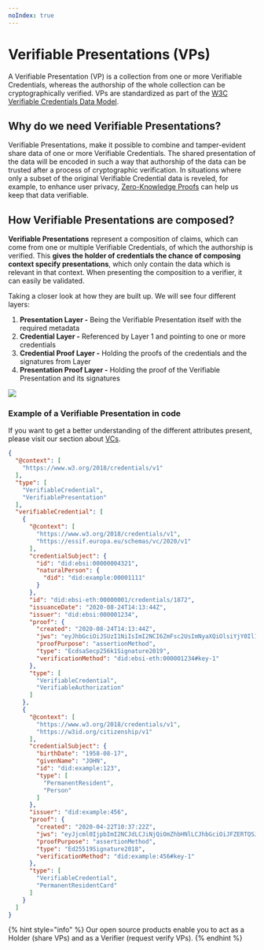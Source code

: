 ```yaml
---
noIndex: true
---
```


# Verifiable Presentations (VPs)

A Verifiable Presentation (VP) is a collection from one or more Verifiable Credentials, whereas the authorship of the whole collection can be cryptographically verified. VPs are standardized as part of the [W3C Verifiable Credentials Data Model](https://www.w3.org/TR/vc-data-model/#presentations).

## Why do we need Verifiable Presentations?

Verifiable Presentations, make it possible to combine and tamper-evident share data of one or more Verifiable Credentials. The shared presentation of the data will be encoded in such a way that authorship of the data can be trusted after a process of cryptographic verification. In situations where only a subset of the original Verifiable Credential data is reveled, for example, to enhance user privacy, [Zero-Knowledge Proofs](https://www.w3.org/TR/vc-data-model/#zero-knowledge-proofs) can help us keep that data verifiable.

## How Verifiable Presentations are composed?

**Verifiable Presentations** represent a composition of claims, which can come from one or multiple Verifiable Credentials, of which the authorship is verified. This **gives the holder of credentials the chance of composing context specify presentations**, which only contain the data which is relevant in that context. When presenting the composition to a verifier, it can easily be validated.

Taking a closer look at how they are built up. We will see four different layers:

1. **Presentation Layer  -**  Being the Verifiable Presentation itself with the required metadata
2. **Credential Layer -** Referenced by Layer 1 and pointing to one or more credentials
3. **Credential Proof Layer -** Holding the proofs of the credentials and the signatures from Layer
4. **Presentation Proof Layer -** Holding the proof of the Verifiable Presentation and its signatures

![](<../../../../.gitbook/assets/Verifiable Presentation Overview (1).jpg>)

### Example of a Verifiable Presentation in code

If you want to get a better understanding of the different attributes present, please visit our section about [VCs](https://docs.walt.id/v/idpkit/concepts/identity-provision-via-nfts#nft_token-scope).

```json
{
  "@context": [
    "https://www.w3.org/2018/credentials/v1"
  ],
  "type": [
    "VerifiableCredential",
    "VerifiablePresentation"
  ],
  "verifiableCredential": [
    {
      "@context": [
        "https://www.w3.org/2018/credentials/v1",
        "https://essif.europa.eu/schemas/vc/2020/v1"
      ],
      "credentialSubject": {
        "id": "did:ebsi:00000004321",
        "naturalPerson": {
          "did": "did:example:00001111"
        }
      },
      "id": "did:ebsi-eth:00000001/credentials/1872",
      "issuanceDate": "2020-08-24T14:13:44Z",
      "issuer": "did:ebsi:000001234",
      "proof": {
        "created": "2020-08-24T14:13:44Z",
        "jws": "eyJhbGciOiJSUzI1NiIsImI2NCI6ZmFsc2UsImNyaXQiOlsiYjY0Il19.",
        "proofPurpose": "assertionMethod",
        "type": "EcdsaSecp256k1Signature2019",
        "verificationMethod": "did:ebsi-eth:000001234#key-1"
      },
      "type": [
        "VerifiableCredential",
        "VerifiableAuthorization"
      ]
    },
    {
      "@context": [
        "https://www.w3.org/2018/credentials/v1",
        "https://w3id.org/citizenship/v1"
      ],
      "credentialSubject": {
        "birthDate": "1958-08-17",
        "givenName": "JOHN",
        "id": "did:example:123",
        "type": [
          "PermanentResident",
          "Person"
        ]
      },
      "issuer": "did:example:456",
      "proof": {
        "created": "2020-04-22T10:37:22Z",
        "jws": "eyJjcml0IjpbImI2NCJdLCJiNjQiOmZhbHNlLCJhbGciOiJFZERTQSJ9..BhWew0x-txcroGjgdtK-yBCqoetg9DD9SgV4245TmXJi-PmqFzux6Cwaph0r-mbqzlE17yLebjfqbRT275U1AA",
        "proofPurpose": "assertionMethod",
        "type": "Ed25519Signature2018",
        "verificationMethod": "did:example:456#key-1"
      },
      "type": [
        "VerifiableCredential",
        "PermanentResidentCard"
      ]
    }
  ]
}
```

{% hint style="info" %}
Our open source products enable you to act as a Holder (share VPs) and as a Verifier (request verify VPs).
{% endhint %}
